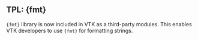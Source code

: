 ## TPL: {fmt}

`{fmt}` library is now included in VTK as a third-party modules. This enables
VTK developers to use `{fmt}` for formatting strings.
